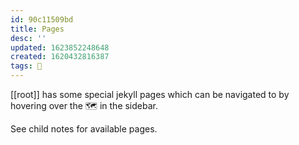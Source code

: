 ```yaml
---
id: 90c11509bd
title: Pages
desc: ''
updated: 1623852248648
created: 1620432816387
tags: 🌿
---
```


[[root]] has some special jekyll pages which can be navigated to by hovering over the 🗺 in the sidebar.

See child notes for available pages.
